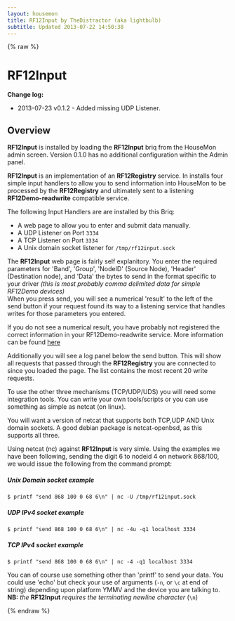 ```yaml
---
layout: housemon
title: RF12Input by TheDistractor (aka lightbulb)
subtitle: Updated 2013-07-22 14:50:38
---
```


{% raw %}

# RF12Input 

**Change log:**  
-  2013-07-23 v0.1.2 - Added missing UDP Listener.
  

## Overview

**RF12Input** is installed by loading the **RF12Input** briq from the HouseMon admin screen. Version 0.1.0 has no additional configuration within the Admin panel.


**RF12Input** is an implementation of an **RF12Registry** service. In installs four simple input handlers to allow you to send information into HouseMon to be processed by the **RF12Registry** and ultimately sent to a listening **RF12Demo-readwrite** compatible service.  

The following Input Handlers are are installed by this Briq:  

-  A web page to allow you to enter and submit data manually.  
-  A UDP Listener on Port ``3334``
-  A TCP Listener on Port ``3334``
-  A Unix domain socket listener for ``/tmp/rf12input.sock``

The **RF12Input** web page is fairly self explanitory. You enter the required parameters for 'Band', 'Group', 'NodeID' (Source Node), 'Header' (Destination node), and 'Data' the bytes to send in the format specific to your driver *(this is most probably comma delimited data for simple RF12Demo devices)*  
When you press send, you will see a numerical 'result' to the left of the send button if your request found its way to a listening service that handles writes for those parameters you entered.  

If you do not see a numerical result, you have probably not registered the correct information in your RF12Demo-readwrite service. More information can be found [here](rf12demo-writemasks.html)  

Additionally you will see a log panel below the send button. This will show all requests that passed through the **RF12Registry** you are connected to since you loaded the page. The list contains the most recent 20 write requests.  

To use the other three mechanisms (TCP/UDP/UDS) you will need some integration tools. You can write your own tools/scripts or you can use something as simple as netcat (on linux).  

You will want a version of netcat that supports both TCP,UDP AND Unix domain sockets. A good debian package is netcat-openbsd, as this supports all three.


Using netcat (nc) against **RF12Input** is very simle. Using the examples we have been following, sending the digit 6 to nodeid 4 on network 868/100, we would issue the following from the command prompt:  

##### Unix Domain socket example
``$ printf "send 868 100 0 68 6\n" | nc -U /tmp/rf12input.sock``

##### UDP IPv4 socket example
``$ printf "send 868 100 0 68 6\n" | nc -4u -q1 localhost 3334``

##### TCP IPv4 socket example
``$ printf "send 868 100 0 68 6\n" | nc -4 -q1 localhost 3334``

You can of course use something other than 'printf' to send your data. You could use 'echo' but check your use of arguments (``-n``, or ``\c`` at end of string) depending upon platform YMMV and the device you are talking to. 
**NB:** *the* **RF12Input** *requires the terminating newline character* (``\n``)


{% endraw %}
